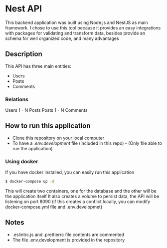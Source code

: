 # Nest API 

This backend application was built using Node.js and NestJS as main framework.
I chose to use this tool because it provides an easy integrations with packages for validating and transform data, besides provide an schema for well organized code, and many advantages

## Description

This API has three main entities:
- Users
- Posts
- Comments

### Relations

Users 1 - N Posts
Posts 1 - N Comments


## How to run this application
- Clone this repository on your local computer
- To have a *.env.development* file (included in this repo) - (Only file able to run the application)

### Using docker
If you have docker installed, you can easily run this application
```bash
$ docker-compose up -d
```
This will create two containers, one for the database and the other will be the application itself
It also creates a volume to persist data, the API will be listening on port 8090 (if this creates a conflict locally, you can modify docker-compose.yml file and .env.developmet)

## Notes

- .eslintrc.js and .prettierrc file contents are commented
- The file .env.development is provided in the repository